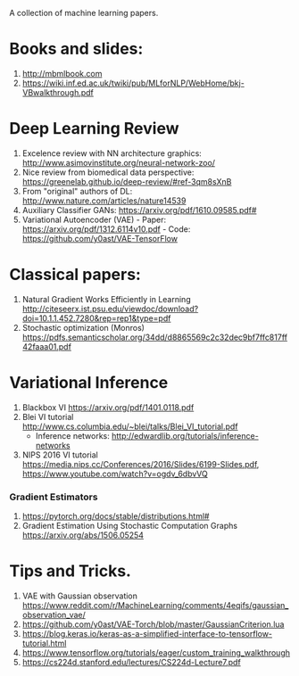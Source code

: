 A collection of machine learning papers.

# Books and slides:
  1. http://mbmlbook.com
  2. https://wiki.inf.ed.ac.uk/twiki/pub/MLforNLP/WebHome/bkj-VBwalkthrough.pdf

# Deep Learning Review
  1. Excelence review with NN architecture graphics: http://www.asimovinstitute.org/neural-network-zoo/
  2. Nice review from biomedical data perspective: https://greenelab.github.io/deep-review/#ref-3qm8sXnB
  3. From "original" authors of DL: http://www.nature.com/articles/nature14539
  4. Auxiliary Classifier GANs: https://arxiv.org/pdf/1610.09585.pdf#
  5. Variational Autoencoder (VAE)
    - Paper: https://arxiv.org/pdf/1312.6114v10.pdf
    - Code: https://github.com/y0ast/VAE-TensorFlow

# Classical papers:

1. Natural Gradient Works Efficiently in Learning http://citeseerx.ist.psu.edu/viewdoc/download?doi=10.1.1.452.7280&rep=rep1&type=pdf
2. Stochastic optimization (Monros) https://pdfs.semanticscholar.org/34dd/d8865569c2c32dec9bf7ffc817ff42faaa01.pdf

# Variational Inference

1. Blackbox VI https://arxiv.org/pdf/1401.0118.pdf
2. Blei VI tutorial http://www.cs.columbia.edu/~blei/talks/Blei_VI_tutorial.pdf
    - Inference networks: http://edwardlib.org/tutorials/inference-networks
3. NIPS 2016 VI tutorial https://media.nips.cc/Conferences/2016/Slides/6199-Slides.pdf, https://www.youtube.com/watch?v=ogdv_6dbvVQ

### Gradient Estimators
1. https://pytorch.org/docs/stable/distributions.html#
2. Gradient Estimation Using Stochastic Computation Graphs https://arxiv.org/abs/1506.05254

# Tips and Tricks.

1. VAE with Gaussian observation https://www.reddit.com/r/MachineLearning/comments/4eqifs/gaussian_observation_vae/
2. https://github.com/y0ast/VAE-Torch/blob/master/GaussianCriterion.lua
3. https://blog.keras.io/keras-as-a-simplified-interface-to-tensorflow-tutorial.html
4. https://www.tensorflow.org/tutorials/eager/custom_training_walkthrough
5. https://cs224d.stanford.edu/lectures/CS224d-Lecture7.pdf



